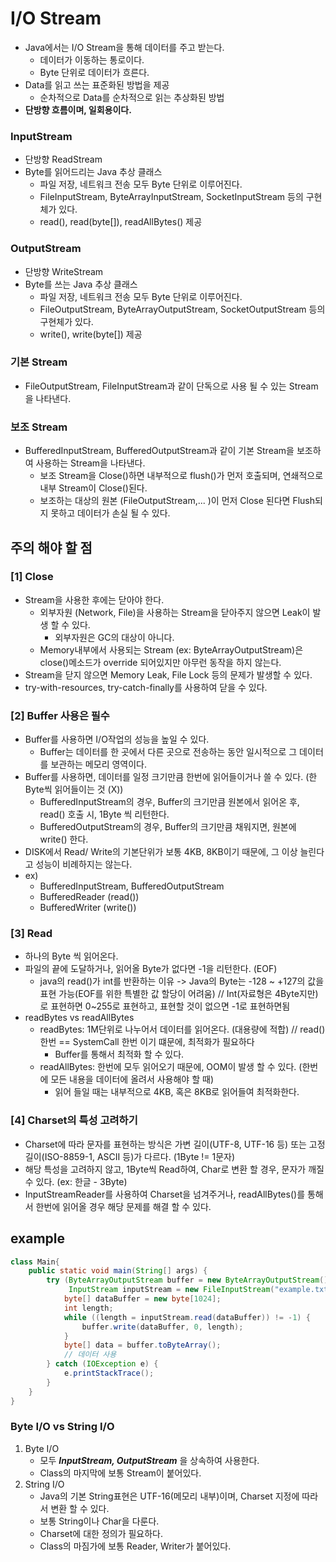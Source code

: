 # I/O Stream
- Java에서는 I/O Stream을 통해 데이터를 주고 받는다.
  - 데이터가 이동하는 통로이다.
  - Byte 단위로 데이터가 흐른다.
- Data를 읽고 쓰는 표준화된 방법을 제공
  - 순차적으로 Data를 순차적으로 읽는 추상화된 방법
- **단방향 흐름이며, 일회용이다.**

### InputStream
- 단방향 ReadStream
- Byte를 읽어드리는 Java 추상 클래스
  - 파일 저장, 네트워크 전송 모두 Byte 단위로 이루어진다.
  - FileInputStream, ByteArrayInputStream, SocketInputStream 등의 구현체가 있다.
  - read(), read(byte[]), readAllBytes() 제공

### OutputStream
- 단방향 WriteStream
- Byte를 쓰는 Java 추상 클래스
  - 파일 저장, 네트워크 전송 모두 Byte 단위로 이루어진다.
  - FileOutputStream, ByteArrayOutputStream, SocketOutputStream 등의 구현체가 있다.
  - write(), write(byte[]) 제공

### 기본 Stream
- FileOutputStream, FileInputStream과 같이 단독으로 사용 될 수 있는 Stream을 나타낸다.

### 보조 Stream
- BufferedInputStream, BufferedOutputStream과 같이 기본 Stream을 보조하여 사용하는 Stream을 나타낸다.
  - 보조 Stream을 Close()하면 내부적으로 flush()가 먼저 호출되며, 연쇄적으로 내부 Stream이 Close()된다.
  - 보조하는 대상의 원본 (FileOutputStream,... )이 먼저 Close 된다면 Flush되지 못하고 데이터가 손실 될 수 있다.

## 주의 해야 할 점

### [1] Close
- Stream을 사용한 후에는 닫아야 한다.
  - 외부자원 (Network, File)을 사용하는 Stream을 닫아주지 않으면 Leak이 발생 할 수 있다.
    - 외부자원은 GC의 대상이 아니다.
  - Memory내부에서 사용되는 Stream (ex: ByteArrayOutputStream)은 close()메소드가 override 되어있지만 아무런 동작을 하지 않는다.
- Stream을 닫지 않으면 Memory Leak, File Lock 등의 문제가 발생할 수 있다.
- try-with-resources, try-catch-finally를 사용하여 닫을 수 있다.

### [2] Buffer 사용은 필수
- Buffer를 사용하면 I/O작업의 성능을 높일 수 있다.
  - Buffer는 데이터를 한 곳에서 다른 곳으로 전송하는 동안 일시적으로 그 데이터를 보관하는 메모리 영역이다.
- Buffer를 사용하면, 데이터를 일정 크기만큼 한번에 읽어들이거나 쓸 수 있다. (한 Byte씩 읽어들이는 것 (X))
  - BufferedInputStream의 경우, Buffer의 크기만큼 원본에서 읽어온 후, read() 호출 시, 1Byte 씩 리턴한다.
  - BufferedOutputStream의 경우, Buffer의 크기만큼 채워지면, 원본에 write() 한다.
- DISK에서 Read/ Write의 기본단위가 보통 4KB, 8KB이기 때문에, 그 이상 늘린다고 성능이 비례하지는 않는다.
- ex)
  - BufferedInputStream, BufferedOutputStream  
  - BufferedReader (read())
  - BufferedWriter (write())

### [3] Read
- 하나의 Byte 씩 읽어온다.
- 파일의 끝에 도달하거나, 읽어올 Byte가 없다면 -1을 리턴한다. (EOF)
  - java의 read()가 int를 반환하는 이유 -> Java의 Byte는 -128 ~ +127의 값을 표현 가능(EOF를 위한 특별한 값 할당이 어려움) // Int(자료형은 4Byte지만) 로 표현하면 0~255로 표현하고, 표현할 것이 없으면 -1로 표현하면됨
- readBytes vs readAllBytes
  - readBytes: 1M단위로 나누어서 데이터를 읽어온다. (대용량에 적합) // read() 한번 == SystemCall 한번 이기 떄문에, 최적화가 필요하다
    - Buffer를 통해서 최적화 할 수 있다.
  - readAllBytes: 한번에 모두 읽어오기 때문에, OOM이 발생 할 수 있다. (한번에 모든 내용을 데이터에 올려서 사용해야 할 때)
    - 읽어 들일 때는 내부적으로 4KB, 혹은 8KB로 읽어들여 최적화한다.

### [4] Charset의 특성 고려하기
- Charset에 따라 문자를 표현하는 방식은 가변 길이(UTF-8, UTF-16 등) 또는 고정 길이(ISO-8859-1, ASCII 등)가 다르다. (1Byte != 1문자)
- 해당 특성을 고려하지 않고, 1Byte씩 Read하여, Char로 변환 할 경우, 문자가 깨질 수 있다. (ex: 한글 - 3Byte)
- InputStreamReader를 사용하여 Charset을 넘겨주거나, readAllBytes()를 통해서 한번에 읽어올 경우 해당 문제를 해결 할 수 있다.

## example
```java
class Main{
    public static void main(String[] args) {
        try (ByteArrayOutputStream buffer = new ByteArrayOutputStream();
             InputStream inputStream = new FileInputStream("example.txt")) {
            byte[] dataBuffer = new byte[1024];
            int length;
            while ((length = inputStream.read(dataBuffer)) != -1) {
                buffer.write(dataBuffer, 0, length);
            }
            byte[] data = buffer.toByteArray();
            // 데이터 사용
        } catch (IOException e) {
            e.printStackTrace();
        }
    }
}
```

### Byte I/O vs String I/O
1. Byte I/O
   - 모두 ***InputStream, OutputStream*** 을 상속하여 사용한다.
   - Class의 마지막에 보통 Stream이 붙어있다.
2. String I/O
   - Java의 기본 String표현은 UTF-16(메모리 내부)이며, Charset 지정에 따라서 변환 할 수 있다.
   - 보통 String이나 Char을 다룬다.
   - Charset에 대한 정의가 필요하다. 
   - Class의 마짐가에 보통 Reader, Writer가 붙어있다.